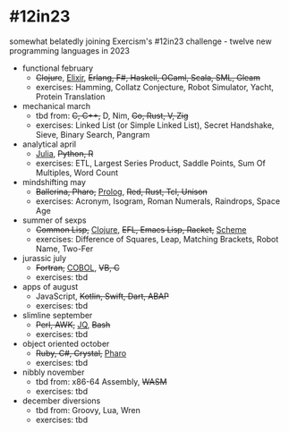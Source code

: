 # #12in23

somewhat belatedly joining Exercism's #12in23 challenge - twelve new programming languages in 2023

- functional february
  - ~~Clojure~~, [Elixir](Elixir.md), ~~Erlang, F#, Haskell, OCaml, Scala, SML, Gleam~~
  - exercises: Hamming, Collatz Conjecture, Robot Simulator, Yacht, Protein Translation
- mechanical march
  - tbd from: ~~C, C++,~~ D, Nim, ~~Go, Rust, V, Zig~~
  - exercises: Linked List (or Simple Linked List), Secret Handshake, Sieve, Binary Search, Pangram
- analytical april
  - [Julia](Julia.md), ~~Python, R~~
  - exercises: ETL, Largest Series Product, Saddle Points, Sum Of Multiples, Word Count
- mindshifting may
  - ~~Ballerina, Pharo,~~ [Prolog](Prolog.md), ~~Red, Rust, Tcl, Unison~~
  - exercises: Acronym, Isogram, Roman Numerals, Raindrops, Space Age
- summer of sexps
  - ~~Common Lisp,~~ [Clojure](Clojure.md), ~~EFL, Emacs Lisp, Racket,~~ [Scheme](Scheme.md)
  - exercises: Difference of Squares, Leap, Matching Brackets, Robot Name, Two-Fer
- jurassic july
  - ~~Fortran,~~ [COBOL](COBOL.md), ~~VB, C~~
  - exercises: tbd
- apps of august
  - JavaScript, ~~Kotlin, Swift, Dart, ABAP~~
  - exercises: tbd
- slimline september
  - ~~Perl, AWK,~~ [JQ](JQ.md), ~~Bash~~
  - exercises: tbd
- object oriented october
  - ~~Ruby, C#, Crystal,~~ [Pharo](Pharo.md)
  - exercises: tbd
- nibbly november
  - tbd from: x86-64 Assembly, ~~WASM~~
  - exercises: tbd
- december diversions
  - tbd from: Groovy, Lua, Wren
  - exercises: tbd

